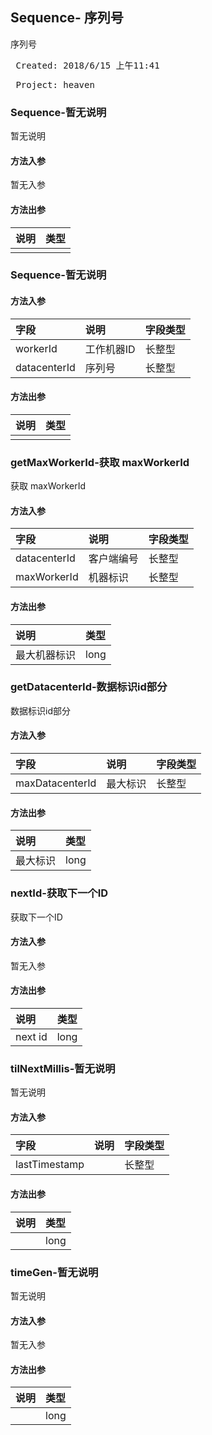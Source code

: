 ## Sequence- 序列号 

<p> 序列号 </p>

<pre> Created: 2018/6/15 上午11:41  </pre>
<pre> Project: heaven  </pre>

### Sequence-暂无说明

暂无说明

#### 方法入参

暂无入参

#### 方法出参

| 说明 | 类型 |
|:---|:---|
|  |  |

### Sequence-暂无说明



#### 方法入参

| 字段 | 说明 | 字段类型 |
|:---|:---|:---|
| workerId | 工作机器ID | 长整型 |
| datacenterId | 序列号 | 长整型 |

#### 方法出参

| 说明 | 类型 |
|:---|:---|
|  |  |

### getMaxWorkerId-获取 maxWorkerId

获取 maxWorkerId

#### 方法入参

| 字段 | 说明 | 字段类型 |
|:---|:---|:---|
| datacenterId | 客户端编号 | 长整型 |
| maxWorkerId | 机器标识 | 长整型 |

#### 方法出参

| 说明 | 类型 |
|:---|:---|
| 最大机器标识 | long |

### getDatacenterId-数据标识id部分

数据标识id部分

#### 方法入参

| 字段 | 说明 | 字段类型 |
|:---|:---|:---|
| maxDatacenterId | 最大标识 | 长整型 |

#### 方法出参

| 说明 | 类型 |
|:---|:---|
| 最大标识 | long |

### nextId-获取下一个ID

获取下一个ID

#### 方法入参

暂无入参

#### 方法出参

| 说明 | 类型 |
|:---|:---|
| next id | long |

### tilNextMillis-暂无说明

暂无说明

#### 方法入参

| 字段 | 说明 | 字段类型 |
|:---|:---|:---|
| lastTimestamp |  | 长整型 |

#### 方法出参

| 说明 | 类型 |
|:---|:---|
|  | long |

### timeGen-暂无说明

暂无说明

#### 方法入参

暂无入参

#### 方法出参

| 说明 | 类型 |
|:---|:---|
|  | long |




